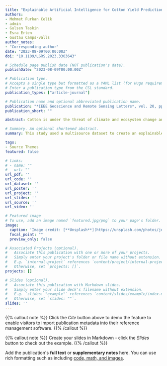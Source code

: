 ```yaml
---
title: "Explainable Artificial Intelligence for Cotton Yield Prediction with Multisource Data"
authors:
- Mehmet Furkan Celik
- admin
- Gulsen Taskin
- Esra Erten
- Gustau Camps-valls
author_notes:
- "Corresponding author"
date: "2023-08-09T00:00:00Z"
doi: "10.1109/LGRS.2023.3303643"

# Schedule page publish date (NOT publication's date).
publishDate: "2023-08-09T00:00:00Z"

# Publication type.
# Accepts a single type but formatted as a YAML list (for Hugo requirements).
# Enter a publication type from the CSL standard.
publication_types: ["article-journal"]

# Publication name and optional abbreviated publication name.
publication: "*IEEE Geoscience and Remote Sensing Letters*, vol. 20, pp. 1-5"
publication_short: ""

abstract: Cotton is under the threat of climate and ecosystem change and has an essential role in the global textile industry. This makes its yield prediction essential for both economics and sustainability. The potential cotton yield can be predicted by integrating climatic factors, soil parameters, and biophysical parameters observed by high temporal and spatial resolution remote sensing satellites. This study used a multisource dataset to create an explainable and accurate predictive model for cotton yield prediction over the continental United States (CONUS). A recently proposed glass-box method called explainable boosting machine (EBM), which provides transparency, reliability, and ease of interpretation, was implemented. Accuracy performance was compared with the common machine learning (ML) methods for predicting cotton yields. The EBM showed higher accuracy against other glass-box methods and competitive results with black-box models. With the help of the EBM, the importance of individual features and their pairwise interactions was revealed without applying any post hoc methods. The study findings showed that precipitation (P), enhanced vegetation index (EVI), and leaf area index (LAI) are the three most important dynamic features. The dynamic features are the driver of the created model with 78% of the overall feature importance, followed by pairwise interactions of the features with 16% contribution. Finally, static features contribute 6% to the overall feature importance. The study highlights the importance of using multisource data and interactions of the input features and providing an interpretable model to understand the inner dynamics of cotton yield predictions.

# Summary. An optional shortened abstract.
summary: This study used a multisource dataset to create an explainable and accurate predictive model for cotton yield prediction over the continental United States (CONUS).

tags:
- Source Themes
featured: false

# links:
# - name: ""
#   url: ""
url_pdf: ''
url_code: ''
url_dataset: ''
url_poster: ''
url_project: ''
url_slides: ''
url_source: ''
url_video: ''

# Featured image
# To use, add an image named `featured.jpg/png` to your page's folder. 
image:
  caption: 'Image credit: [**Unsplash**](https://unsplash.com/photos/jdD8gXaTZsc)'
  focal_point: ""
  preview_only: false

# Associated Projects (optional).
#   Associate this publication with one or more of your projects.
#   Simply enter your project's folder or file name without extension.
#   E.g. `internal-project` references `content/project/internal-project/index.md`.
#   Otherwise, set `projects: []`.
projects: []

# Slides (optional).
#   Associate this publication with Markdown slides.
#   Simply enter your slide deck's filename without extension.
#   E.g. `slides: "example"` references `content/slides/example/index.md`.
#   Otherwise, set `slides: ""`.
slides: ''
---
```


{{% callout note %}}
Click the *Cite* button above to demo the feature to enable visitors to import publication metadata into their reference management software.
{{% /callout %}}

{{% callout note %}}
Create your slides in Markdown - click the *Slides* button to check out the example.
{{% /callout %}}

Add the publication's **full text** or **supplementary notes** here. You can use rich formatting such as including [code, math, and images](https://docs.hugoblox.com/content/writing-markdown-latex/).

